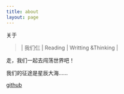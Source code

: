 ```yaml
---
title: about
layout: page
---
```


关于
 
>  |  我们仨   | Reading | 
Writting &Thinking |

走，我们一起去闯荡世界吧！

我们的征途是星辰大海……


> 
[github](https://github.com/montanus2019)




